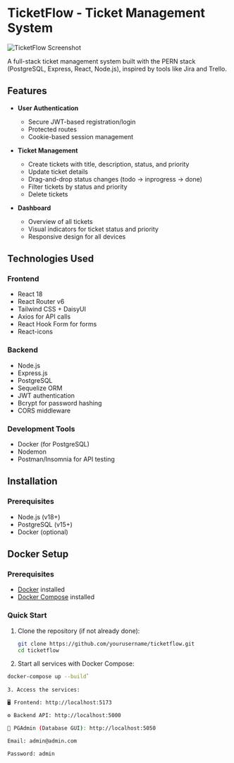 # TicketFlow - Ticket Management System

![TicketFlow Screenshot](./screenshot.png) <!-- Add a screenshot later -->

A full-stack ticket management system built with the PERN stack (PostgreSQL, Express, React, Node.js), inspired by tools like Jira and Trello.

## Features

- **User Authentication**
  - Secure JWT-based registration/login
  - Protected routes
  - Cookie-based session management

- **Ticket Management**
  - Create tickets with title, description, status, and priority
  - Update ticket details
  - Drag-and-drop status changes (todo → inprogress → done)
  - Filter tickets by status and priority
  - Delete tickets

- **Dashboard**
  - Overview of all tickets
  - Visual indicators for ticket status and priority
  - Responsive design for all devices

## Technologies Used

### Frontend
- React 18
- React Router v6
- Tailwind CSS + DaisyUI
- Axios for API calls
- React Hook Form for forms
- React-icons

### Backend
- Node.js
- Express.js
- PostgreSQL
- Sequelize ORM
- JWT authentication
- Bcrypt for password hashing
- CORS middleware

### Development Tools
- Docker (for PostgreSQL)
- Nodemon
- Postman/Insomnia for API testing

## Installation

### Prerequisites
- Node.js (v18+)
- PostgreSQL (v15+)
- Docker (optional)

## Docker Setup  
### Prerequisites
- [Docker](https://docs.docker.com/get-docker/) installed
- [Docker Compose](https://docs.docker.com/compose/install/) installed

### Quick Start
1. Clone the repository (if not already done):
   ```bash
   git clone https://github.com/yourusername/ticketflow.git
   cd ticketflow

2. Start all services with Docker Compose:

```bash
docker-compose up --build`
 
3. Access the services:

🖥️ Frontend: http://localhost:5173

⚙️ Backend API: http://localhost:5000

🐘 PGAdmin (Database GUI): http://localhost:5050

Email: admin@admin.com

Password: admin